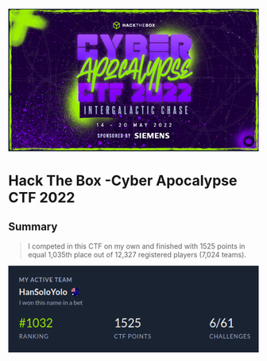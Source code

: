 <p align="center"><img src="logo.png" width="600"></p>

# Hack The Box -Cyber Apocalypse CTF 2022

## Summary
> I competed in this CTF on my own and finished with 1525 points in equal 1,035th place out of 12,327 registered players (7,024 teams).

<p align="center"><img src="score.png"></p>

